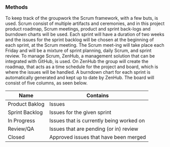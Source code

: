 ### Methods
To keep track of the groupwork the Scrum framework, with a few buts, is used.
Scrum consist of multiple artifacts and ceremonies, and in this project product
roadmap, Scrum meetings, product and sprint back-logs and burndown charts will
be used. Each sprint will have a duration of two weeks and the issues for the
sprint backlog will be chosen at the beginning of each sprint, at the Scrum
meeting. The Scrum meet-ing will take place each Friday and will be a mixture of
sprint planning, daily Scrum, and sprint review. To manage Scrum, ZenHub, a
management solution that can be integrated with GitHub, is used. On ZenHub the
group will create the roadmap, that acts as a time schedule for the project and
board, which is where the issues will be handled. A burndown chart for each
sprint is automatically generated and kept up to date by ZenHub. The board will
consist of five columns, as seen below.

| Name           | Contains                                 |
| ---            | ---                                      |
| Product Baklog | Issues                                   |
| Sprint Backlog | Issues for the given sprint              |
| In Progress    | Issues that is currently being worked on |
| Review/QA      | Issues that are pending (or in) review   |
| Closed         | Approved issues that have been merged    |
